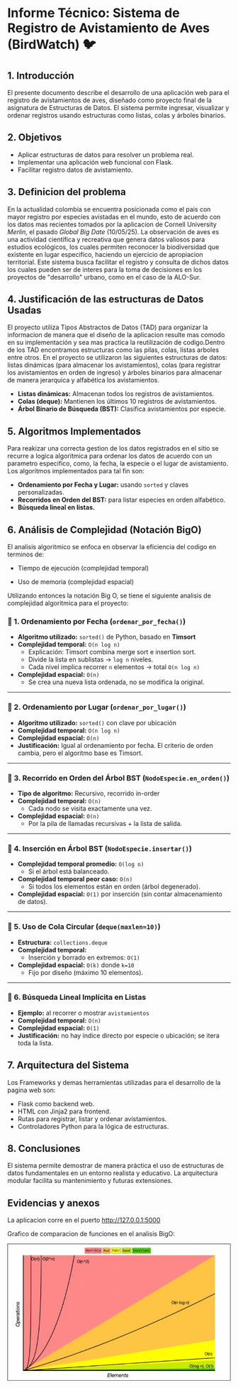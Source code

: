 
# Informe Técnico: Sistema de Registro de Avistamiento de Aves (BirdWatch) 🐦

## 1. Introducción
El presente documento describe el desarrollo de una aplicación web para el registro de avistamientos de aves, diseñado como proyecto final de la asignatura de Estructuras de Datos. El sistema permite ingresar, visualizar y ordenar registros usando estructuras como listas, colas y árboles binarios.


## 2. Objetivos
- Aplicar estructuras de datos para resolver un problema real.
- Implementar una aplicación web funcional con Flask.
- Facilitar registro datos de avistamiento.

## 3. Definicion del problema
En la actualidad colombia se encuentra posicionada como el pais con mayor registro por especies avistadas en el mundo, esto de acuerdo con los datos mas recientes tomados por la aplicacion de Cornell University *Merlin*, el pasado *Global Big Date* (10/05/25).
La observación de aves es una actividad científica y recreativa que genera datos valiosos para estudios ecológicos, los cuales permiten reconocer la biodiversidad que existente en lugar especifico, haciendo un ejercicio de apropiacion territorial. Este sistema busca facilitar el registro y consulta de dichos datos los cuales pueden ser de interes para la toma de decisiones en los proyectos de "desarrollo" urbano, como en el caso de la ALO-Sur.

## 4. Justificación de las estructuras de Datos Usadas

El proyecto utiliza Tipos Abstractos de Datos (TAD) para organizar la informacion de manera que el diseño de la aplicacion resulte mas comodo en su implementación y sea mas practica la reutilización de codigo.Dentro de los TAD encontramos estructuras como las pilas, colas, listas arboles entre otros.
En el proyecto se utilizaron las siguientes estructuras de datos:
listas dinámicas (para almacenar los avistamientos), colas (para registrar los avistamientos en orden de ingreso) y árboles binarios para almacenar de manera jerarquica y alfabética los avistamientos.

- **Listas dinámicas:** Almacenan todos los registros de avistamientos.
- **Colas (deque):** Mantienen los últimos 10 registros de avistamientos.
- **Árbol Binario de Búsqueda (BST):** Clasifica avistamientos por especie.

## 5. Algoritmos Implementados

Para reakizar una correcta gestion de los datos registrados en el sitio se recurre a logica algoritmica para ordenar los datos de acuerdo con un parametro especifico, como, la fecha, la especie o el lugar de avistamiento. Los algoritmos implementados para tal fin son:

- **Ordenamiento por Fecha y Lugar:** usando `sorted` y claves personalizadas.
- **Recorridos en Orden del BST:** para listar especies en orden alfabético.
- **Búsqueda lineal en listas.**

## 6. Análisis de Complejidad (Notación BigO)

El analisis algoritmico se enfoca en observar la eficiencia del codigo en terminos de:

- Tiempo de ejecución (complejidad temporal)

- Uso de memoria (complejidad espacial)

Utilizando entonces la notación Big O, se tiene el siguiente analisis de complejidad algoritmica para el proyecto:

### 📌 1. Ordenamiento por Fecha (`ordenar_por_fecha()`)

- **Algoritmo utilizado:** `sorted()` de Python, basado en **Timsort**
- **Complejidad temporal:** `O(n log n)`
  - Explicación: Timsort combina merge sort e insertion sort.
  - Divide la lista en sublistas → `log n` niveles.
  - Cada nivel implica recorrer `n` elementos → total `O(n log n)`
- **Complejidad espacial:** `O(n)`
  - Se crea una nueva lista ordenada, no se modifica la original.

---

### 📌 2. Ordenamiento por Lugar (`ordenar_por_lugar()`)

- **Algoritmo utilizado:** `sorted()` con clave por ubicación
- **Complejidad temporal:** `O(n log n)`
- **Complejidad espacial:** `O(n)`
- **Justificación:** Igual al ordenamiento por fecha. El criterio de orden cambia, pero el algoritmo base es Timsort.

---

### 📌 3. Recorrido en Orden del Árbol BST (`NodoEspecie.en_orden()`)

- **Tipo de algoritmo:** Recursivo, recorrido in-order
- **Complejidad temporal:** `O(n)`
  - Cada nodo se visita exactamente una vez.
- **Complejidad espacial:** `O(n)`
  - Por la pila de llamadas recursivas + la lista de salida.

---

### 📌 4. Inserción en Árbol BST (`NodoEspecie.insertar()`)

- **Complejidad temporal promedio:** `O(log n)`
  - Si el árbol está balanceado.
- **Complejidad temporal peor caso:** `O(n)`
  - Si todos los elementos están en orden (árbol degenerado).
- **Complejidad espacial:** `O(1)` por inserción (sin contar almacenamiento de datos).

---

### 📌 5. Uso de Cola Circular (`deque(maxlen=10)`)

- **Estructura:** `collections.deque`
- **Complejidad temporal:** 
  - Inserción y borrado en extremos: `O(1)`
- **Complejidad espacial:** `O(k)` donde `k=10`
  - Fijo por diseño (máximo 10 elementos).

---

### 📌 6. Búsqueda Lineal Implícita en Listas

- **Ejemplo:** al recorrer o mostrar `avistamientos`
- **Complejidad temporal:** `O(n)`
- **Complejidad espacial:** `O(1)`
- **Justificación:** no hay índice directo por especie o ubicación; se itera toda la lista.




## 7. Arquitectura del Sistema

Los Frameworks y demas herramientas utilizadas para el desarrollo de la pagina web son:

- Flask como backend web.
- HTML con Jinja2 para frontend.
- Rutas para registrar, listar y ordenar avistamientos.
- Controladores Python para la lógica de estructuras.

## 8. Conclusiones
El sistema permite demostrar de manera práctica el uso de estructuras de datos fundamentales en un entorno realista y educativo. La arquitectura modular facilita su mantenimiento y futuras extensiones.

## Evidencias y anexos 

La aplicacion corre en el puerto http://127.0.0.1:5000

Grafico de comparacion de funciones en el analisis BigO:

![Gráfico de Notación Big O](img/comparacionNotacionBigO.png)


